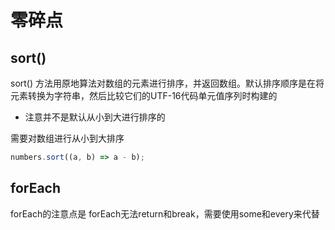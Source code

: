 # 零碎点
## sort()
sort() 方法用原地算法对数组的元素进行排序，并返回数组。默认排序顺序是在将元素转换为字符串，然后比较它们的UTF-16代码单元值序列时构建的

* 注意并不是默认从小到大进行排序的

需要对数组进行从小到大排序

```js
numbers.sort((a, b) => a - b);
```


## forEach
forEach的注意点是 forEach无法return和break，需要使用some和every来代替

